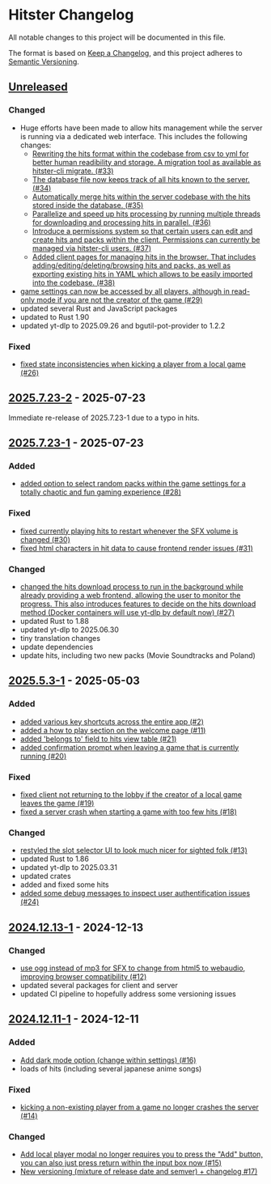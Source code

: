 # Hitster Changelog

All notable changes to this project will be documented in this file.

The format is based on [Keep a Changelog](https://keepachangelog.com/en/1.1.0/),
and this project adheres to [Semantic Versioning](https://semver.org/spec/v2.0.0.html).

## [Unreleased]

### Changed

-   Huge efforts have been made to allow hits management while the server is running via a dedicated web interface. This includes the following changes:
    * [Rewriting the hits format within the codebase from csv to yml for better human readibility and storage. A migration tool as available as hitster-cli migrate. (#33)](https://github.com/Timtam/hitster/issues/33)
    * [The database file now keeps track of all hits known to the server. (#34)](https://github.com/Timtam/hitster/issues/34)
    * [Automatically merge hits within the server codebase with the hits stored inside the database. (#35)](https://github.com/Timtam/hitster/issues/35)
    * [Parallelize and speed up hits processing by running multiple threads for downloading and processing hits in parallel. (#36)](https://github.com/Timtam/hitster/issues/36)
    * [Introduce a permissions system so that certain users can edit and create hits and packs within the client. Permissions can currently be managed via hitster-cli users. (#37)](https://github.com/Timtam/hitster/issues/37)
    * [Added client pages for managing hits in the browser. That includes adding/editing/deleting/browsing hits and packs, as well as exporting existing hits in YAML which allows to be easily imported into the codebase. (#38)](https://github.com/Timtam/hitster/issues/38)
-   [game settings can now be accessed by all players, although in read-only mode if you are not the creator of the game (#29)](https://github.com/Timtam/issues/29)
-   updated several Rust and JavaScript packages
-   updated to Rust 1.90
-   updated yt-dlp to 2025.09.26 and bgutil-pot-provider to 1.2.2

### Fixed

-   [fixed state inconsistencies when kicking a player from a local game (#26)](https://github.com/Timtam/issues/26)

## [2025.7.23-2] - 2025-07-23

Immediate re-release of 2025.7.23-1 due to a typo in hits.

## [2025.7.23-1] - 2025-07-23

### Added

-   [added option to select random packs within the game settings for a totally chaotic and fun gaming experience (#28)](https://github.com/Timtam/hitster/issues/28)

### Fixed

-   [fixed currently playing hits to restart whenever the SFX volume is changed (#30)](https://github.com/Timtam/hitster/issues/30)
-   [fixed html characters in hit data to cause frontend render issues (#31)](https://github.com/Timtam/hitster/issues/31)

### Changed

-   [changed the hits download process to run in the background while already providing a web frontend, allowing the user to monitor the progress. This also introduces features to decide on the hits download method (Docker containers will use yt-dlp by default now) (#27)](https://github.com/Timtam/hitster/issues/27)
-   updated Rust to 1.88
-   updated yt-dlp to 2025.06.30
-   tiny translation changes
-   update dependencies
-   update hits, including two new packs (Movie Soundtracks and Poland)

## [2025.5.3-1] - 2025-05-03

### Added

-   [added various key shortcuts across the entire app (#2)](https://github.com/Timtam/hitster/issues/2)
-   [added a how to play section on the welcome page (#11)](https://github.com/Timtam/hitster/issues/11)
-   [added 'belongs to' field to hits view table (#21)](https://github.com/Timtam/hitster/issues/21)
-   [added confirmation prompt when leaving a game that is currently running (#20)](https://github.com/Timtam/hitster/issues/20)

### Fixed

-   [fixed client not returning to the lobby if the creator of a local game leaves the game (#19)](https://github.com/Timtam/hitster/issues/19)
-   [fixed a server crash when starting a game with too few hits (#18)](https://github.com/Timtam/hitster/issues/18)

### Changed

-   [restyled the slot selector UI to look much nicer for sighted folk (#13)](https://github.com/Timtam/hitster/issues/13)
-   updated Rust to 1.86
-   updated yt-dlp to 2025.03.31
-   updated crates
-   added and fixed some hits
-   [added some debug messages to inspect user authentification issues (#24)](https://github.com/Timtam/hitster/issues/24)

## [2024.12.13-1] - 2024-12-13

### Changed

-   [use ogg instead of mp3 for SFX to change from html5 to webaudio, improving browser compatibility (#12)](https://github.com/Timtam/hitster/issues/12)
-   updated several packages for client and server
-   updated CI pipeline to hopefully address some versioning issues

## [2024.12.11-1] - 2024-12-11

### Added

-   [Add dark mode option (change within settings) (#16)](https://github.com/Timtam/hitster/issues/16)
-   loads of hits (including several japanese anime songs)

### Fixed

-   [kicking a non-existing player from a game no longer crashes the server (#14)](https://github.com/Timtam/hitster/issues/14)

### Changed

-   [Add local player modal no longer requires you to press the "Add" button, you can also just press return within the input box now (#15)](https://github.com/Timtam/hitster/issues/15)
-   [New versioning (mixture of release date and semver) + changelog #17)](https://github.com/Timtam/hitster/issues/17)

[Unreleased]: https://github.com/Timtam/hitster/compare/2025.7.23-2...HEAD

[2025.7.23-2]: https://github.com/Timtam/hitster/compare/2025.7.23-1...2025.7.23-2

[2025.7.23-1]: https://github.com/Timtam/hitster/compare/2025.5.3-1...2025.7.23-1

[2025.5.3-1]: https://github.com/Timtam/hitster/compare/2024.12.13-1...2025.5.3-1

[2024.12.13-1]: https://github.com/Timtam/hitster/compare/2024.12.11-1...2024.12.13-1

[2024.12.11-1]: https://github.com/Timtam/hitster/releases/tag/2024.12.11-1
